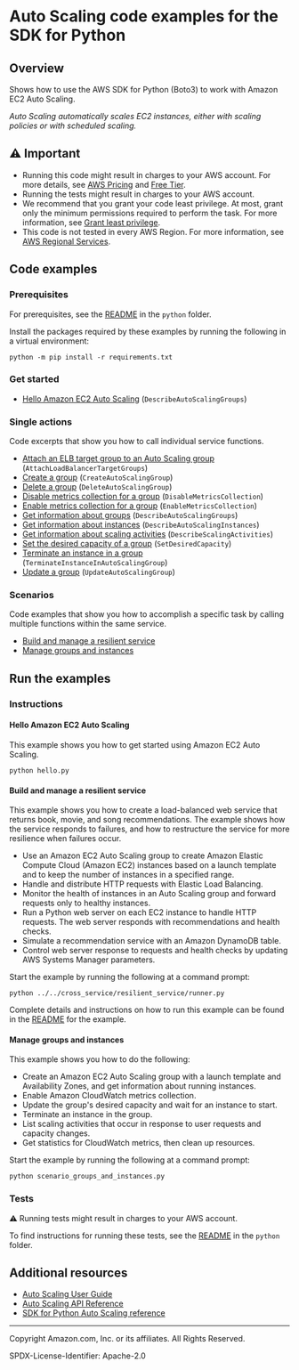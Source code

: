 <!--Generated by WRITEME on 2023-09-15 23:27:20.899689 (UTC)-->
# Auto Scaling code examples for the SDK for Python

## Overview

Shows how to use the AWS SDK for Python (Boto3) to work with Amazon EC2 Auto Scaling.

<!--custom.overview.start-->
<!--custom.overview.end-->

*Auto Scaling automatically scales EC2 instances, either with scaling policies or with scheduled scaling.*

## ⚠ Important

* Running this code might result in charges to your AWS account. For more details, see [AWS Pricing](https://aws.amazon.com/pricing/?aws-products-pricing.sort-by=item.additionalFields.productNameLowercase&aws-products-pricing.sort-order=asc&awsf.Free%20Tier%20Type=*all&awsf.tech-category=*all) and [Free Tier](https://aws.amazon.com/free/?all-free-tier.sort-by=item.additionalFields.SortRank&all-free-tier.sort-order=asc&awsf.Free%20Tier%20Types=*all&awsf.Free%20Tier%20Categories=*all).
* Running the tests might result in charges to your AWS account.
* We recommend that you grant your code least privilege. At most, grant only the minimum permissions required to perform the task. For more information, see [Grant least privilege](https://docs.aws.amazon.com/IAM/latest/UserGuide/best-practices.html#grant-least-privilege).
* This code is not tested in every AWS Region. For more information, see [AWS Regional Services](https://aws.amazon.com/about-aws/global-infrastructure/regional-product-services).

<!--custom.important.start-->
<!--custom.important.end-->

## Code examples

### Prerequisites

For prerequisites, see the [README](../../README.md#Prerequisites) in the `python` folder.

Install the packages required by these examples by running the following in a virtual environment:

```
python -m pip install -r requirements.txt
```

<!--custom.prerequisites.start-->
<!--custom.prerequisites.end-->


### Get started

* [Hello Amazon EC2 Auto Scaling](hello.py#L4) (`DescribeAutoScalingGroups`)

### Single actions

Code excerpts that show you how to call individual service functions.

* [Attach an ELB target group to an Auto Scaling group](../../cross_service/resilient_service/auto_scaler.py#L382) (`AttachLoadBalancerTargetGroups`)
* [Create a group](action_wrapper.py#L28) (`CreateAutoScalingGroup`)
* [Delete a group](../../cross_service/resilient_service/auto_scaler.py#L403) (`DeleteAutoScalingGroup`)
* [Disable metrics collection for a group](action_wrapper.py#L219) (`DisableMetricsCollection`)
* [Enable metrics collection for a group](action_wrapper.py#L201) (`EnableMetricsCollection`)
* [Get information about groups](action_wrapper.py#L93) (`DescribeAutoScalingGroups`)
* [Get information about instances](action_wrapper.py#L158) (`DescribeAutoScalingInstances`)
* [Get information about scaling activities](action_wrapper.py#L178) (`DescribeScalingActivities`)
* [Set the desired capacity of a group](action_wrapper.py#L139) (`SetDesiredCapacity`)
* [Terminate an instance in a group](action_wrapper.py#L114) (`TerminateInstanceInAutoScalingGroup`)
* [Update a group](action_wrapper.py#L57) (`UpdateAutoScalingGroup`)

### Scenarios

Code examples that show you how to accomplish a specific task by calling multiple
functions within the same service.

* [Build and manage a resilient service](../../cross_service/resilient_service/runner.py)
* [Manage groups and instances](scenario_groups_and_instances.py)

## Run the examples

### Instructions


<!--custom.instructions.start-->
<!--custom.instructions.end-->

#### Hello Amazon EC2 Auto Scaling

This example shows you how to get started using Amazon EC2 Auto Scaling.

```
python hello.py
```


#### Build and manage a resilient service

This example shows you how to create a load-balanced web service that returns book, movie, and song recommendations. The example shows how the service responds to failures, and how to restructure the service for more resilience when failures occur.

* Use an Amazon EC2 Auto Scaling group to create Amazon Elastic Compute Cloud (Amazon EC2) instances based on a launch template and to keep the number of instances in a specified range.
* Handle and distribute HTTP requests with Elastic Load Balancing.
* Monitor the health of instances in an Auto Scaling group and forward requests only to healthy instances.
* Run a Python web server on each EC2 instance to handle HTTP requests. The web server responds with recommendations and health checks.
* Simulate a recommendation service with an Amazon DynamoDB table.
* Control web server response to requests and health checks by updating AWS Systems Manager parameters.

<!--custom.scenario_prereqs.cross_ResilientService.start-->
<!--custom.scenario_prereqs.cross_ResilientService.end-->

Start the example by running the following at a command prompt:

```
python ../../cross_service/resilient_service/runner.py
```


<!--custom.scenarios.cross_ResilientService.start-->
Complete details and instructions on how to run this example can be found in the
[README](../../cross_service/resilient_service/README.md) for the example.
<!--custom.scenarios.cross_ResilientService.end-->

#### Manage groups and instances

This example shows you how to do the following:

* Create an Amazon EC2 Auto Scaling group with a launch template and Availability Zones, and get information about running instances.
* Enable Amazon CloudWatch metrics collection.
* Update the group's desired capacity and wait for an instance to start.
* Terminate an instance in the group.
* List scaling activities that occur in response to user requests and capacity changes.
* Get statistics for CloudWatch metrics, then clean up resources.

<!--custom.scenario_prereqs.auto-scaling_Scenario_GroupsAndInstances.start-->
<!--custom.scenario_prereqs.auto-scaling_Scenario_GroupsAndInstances.end-->

Start the example by running the following at a command prompt:

```
python scenario_groups_and_instances.py
```


<!--custom.scenarios.auto-scaling_Scenario_GroupsAndInstances.start-->
<!--custom.scenarios.auto-scaling_Scenario_GroupsAndInstances.end-->

### Tests

⚠ Running tests might result in charges to your AWS account.


To find instructions for running these tests, see the [README](../../README.md#Tests)
in the `python` folder.



<!--custom.tests.start-->
<!--custom.tests.end-->

## Additional resources

* [Auto Scaling User Guide](https://docs.aws.amazon.com/autoscaling/ec2/userguide/what-is-amazon-ec2-auto-scaling.html)
* [Auto Scaling API Reference](https://docs.aws.amazon.com/autoscaling/ec2/APIReference/Welcome.html)
* [SDK for Python Auto Scaling reference](https://boto3.amazonaws.com/v1/documentation/api/latest/reference/services/autoscaling.html)

<!--custom.resources.start-->
<!--custom.resources.end-->

---

Copyright Amazon.com, Inc. or its affiliates. All Rights Reserved.

SPDX-License-Identifier: Apache-2.0